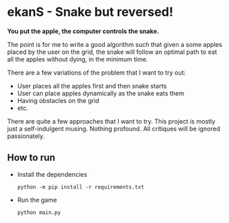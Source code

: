 # ekanS - Snake but reversed!
**You put the apple, the computer controls the snake.**

The point is for me to write a good algorithm such that given 
a some apples placed by the user on the grid, the snake will
follow an optimal path to eat all the apples without dying, in
the minimum time.

There are a few variations of the problem that I want to try out:
- User places all the apples first and then snake starts
- User can place apples dynamically as the snake eats them
- Having obstacles on the grid
- etc.

There are quite a few approaches that I want to try. This project is
mostly just a self-indulgent musing. Nothing profound.
All critiques will be ignored passionately.

## How to run

- Install the dependencies
	```
	python -m pip install -r requirements.txt
	```
- Run the game
	```
	python main.py
	```
